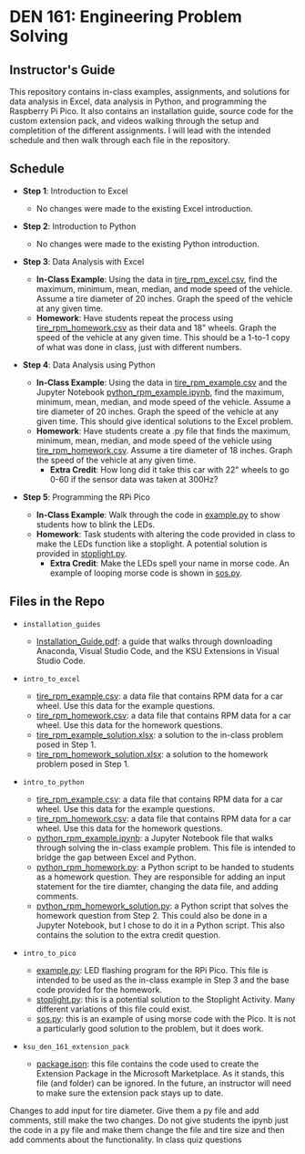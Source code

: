 # DEN 161: Engineering Problem Solving

## Instructor's Guide

This repository contains in-class examples, assignments, and solutions for data analysis in Excel, data analysis in Python, and programming the Raspberry Pi Pico. It also contains an installation guide, source code for the custom extension pack, and videos walking through the setup and completition of the different assignments. I will lead with the intended schedule and then walk through each file in the repository.

## Schedule

* **Step 1**: Introduction to Excel
  * No changes were made to the existing Excel introduction.

* **Step 2**: Introduction to Python
  * No changes were made to the existing Python introduction.

* **Step 3**: Data Analysis with Excel
  * **In-Class Example**: Using the data in [tire_rpm_excel.csv](intro_to_excel\tire_rpm_excel.csv), find the maximum, minimum, mean, median, and mode speed of the vehicle. Assume a tire diameter of 20 inches. Graph the speed of the vehicle at any given time.
  * **Homework**: Have students repeat the process using [tire_rpm_homework.csv](intro_to_excel\tire_rpm_homework.csv) as their data and 18" wheels. Graph the speed of the vehicle at any given time. This should be a 1-to-1 copy of what was done in class, just with different numbers.

* **Step 4**: Data Analysis using Python
  * **In-Class Example**: Using the data in [tire_rpm_example.csv](intro_to_python/tire_rpm_example.csv) and the Jupyter Notebook [python_rpm_example.ipynb](intro_to_python\python_rpm_example.ipynb), find the maximum, minimum, mean, median, and mode speed of the vehicle. Assume a tire diameter of 20 inches. Graph the speed of the vehicle at any given time. This should give identical solutions to the Excel problem.
  * **Homework**: Have students create a .py file that finds the maximum, minimum, mean, median, and mode speed of the vehicle using [tire_rpm_homework.csv](intro_to_python/tire_rpm_homework.csv). Assume a tire diameter of 18 inches. Graph the speed of the vehicle at any given time.
    * **Extra Credit**: How long did it take this car with 22" wheels to go 0-60 if the sensor data was taken at 300Hz?

* **Step 5**: Programming the RPi Pico
  * **In-Class Example**: Walk through the code in [example.py](pico\example.py) to show students how to blink the LEDs.
  * **Homework**: Task students with altering the code provided in class to make the LEDs function like a stoplight. A potential solution is provided in [stoplight.py](pico\stoplight.py).
    * **Extra Credit**: Make the LEDs spell your name in morse code. An example of looping morse code is shown in [sos.py](pico\sos.py).

## Files in the Repo

* `installation_guides`
  * [Installation_Guide.pdf](installation_guides\Installation_Guide.pdf): a guide that walks through downloading Anaconda, Visual Studio Code, and the KSU Extensions in Visual Studio Code.

* `intro_to_excel`
  * [tire_rpm_example.csv](intro_to_excel\tire_rpm_example.csv): a data file that contains RPM data for a car wheel. Use this data for the example questions.
  * [tire_rpm_homework.csv](intro_to_excel\tire_rpm_homework.csv): a data file that contains RPM data for a car wheel. Use this data for the homework questions.
  * [tire_rpm_example_solution.xlsx](intro_to_excel\tire_rpm_example_solution.xlsx): a solution to the in-class problem posed in Step 1.
  * [tire_rpm_homework_solution.xlsx](intro_to_excel\tire_rpm_homework_solution.xlsx): a solution to the homework problem posed in Step 1.

* `intro_to_python`
  * [tire_rpm_example.csv](intro_to_python\tire_rpm_example.csv): a data file that contains RPM data for a car wheel. Use this data for the example questions.
  * [tire_rpm_homework.csv](intro_to_python\tire_rpm_homework.csv): a data file that contains RPM data for a car wheel. Use this data for the homework questions.
  * [python_rpm_example.ipynb](intro_to_python\intro_to_python_example.ipynb): a Jupyter Notebook file that walks through solving the in-class example problem. This file is intended to bridge the gap between Excel and Python.
  * [python_rpm_homework.py](intro_to_python\python_rpm_homework.py): a Python script to be handed to students as a homework question. They are responsible for adding an input statement for the tire diamter, changing the data file, and adding comments.
  * [python_rpm_homework_solution.py](intro_to_python\python_rpm_homework_solution.py): a Python script that solves the homework question from Step 2. This could also be done in a Jupyter Notebook, but I chose to do it in a Python script. This also contains the solution to the extra credit question.

* `intro_to_pico`
  * [example.py](intro_to_pico\example.py): LED flashing program for the RPi Pico. This file is intended to be used as the in-class example in Step 3 and the base code provided for the homework.
  * [stoplight.py](intro_to_pico\stoplight.py): this is a potential solution to the Stoplight Activity. Many different variations of this file could exist.
  * [sos.py](intro_to_pico\sos.py): this is an example of using morse code with the Pico. It is not a particularly good solution to the problem, but it does work.

* `ksu_den_161_extension_pack`
  * [package.json](ksu_den_161_extension_pack\package.json): this file contains the code used to create the Extension Package in the Microsoft Marketplace. As it stands, this file (and folder) can be ignored. In the future, an instructor will need to make sure the extension pack stays up to date.

Changes to add input for tire diameter. Give them a py file and add comments, still make the two changes. Do not give students the ipynb just the code in a py file and make them change the file and tire size and then add comments about the functionality. In class quiz questions